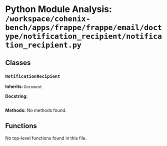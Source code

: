 # Python Module Analysis: `/workspace/cohenix-bench/apps/frappe/frappe/email/doctype/notification_recipient/notification_recipient.py`

## Classes

### `NotificationRecipient`
**Inherits:** `Document`


**Docstring:**
```

```

**Methods:**
No methods found.




## Functions

No top-level functions found in this file.
